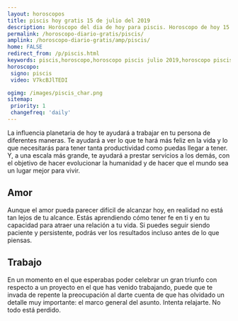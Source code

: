 ```yaml
---
layout: horoscopos
title: piscis hoy gratis 15 de julio del 2019 
description: Horóscopo del dia de hoy para piscis. Horoscopo de hoy 15 de julio del 2019. Las predicciones de amor, trabajo, vida personal gratis.
permalink: /horoscopo-diario-gratis/piscis/
amplink: /horoscopo-diario-gratis/amp/piscis/
home: FALSE
redirect_from: /p/piscis.html
keywords: piscis,horoscopo,horoscopo piscis julio 2019,horoscopo piscis hoy,tarot piscis julio 2019,horoscopo piscis,tarot piscis hoy,horoscopo de hoy,horoscopo diario,tarot del amor,horoscopo de hoy piscis,horoscopo diario del tarot, Horoscopo de hoy piscis 15 de julio del 2019,horóscopo del día,signos zodiacales 2019, el horoscopo de hoy
horoscopo:
 signo: piscis
 video: V7kcBJlTEDI

ogimg: /images/piscis_char.png
sitemap:
 priority: 1
 changefreq: 'daily'
---
```



La influencia planetaria de hoy te ayudará a trabajar en tu persona de diferentes maneras. Te ayudará a ver lo que te hará más feliz en la vida y lo que necesitarás para tener tanta productividad como puedas llegar a tener. Y, a una escala más grande, te ayudará a prestar servicios a los demás, con el objetivo de hacer evolucionar la humanidad y de hacer que el mundo sea un lugar mejor para vivir.

## Amor

Aunque el amor pueda parecer difícil de alcanzar hoy, en realidad no está tan lejos de tu alcance. Estás aprendiendo cómo tener fe en ti y en tu capacidad para atraer una relación a tu vida. Si puedes seguir siendo paciente y persistente, podrás ver los resultados incluso antes de lo que piensas.

## Trabajo

En un momento en el que esperabas poder celebrar un gran triunfo con respecto a un proyecto en el que has venido trabajando, puede que te invada de repente la preocupación al darte cuenta de que has olvidado un detalle muy importante: el marco general del asunto. Intenta relajarte. No todo está perdido.